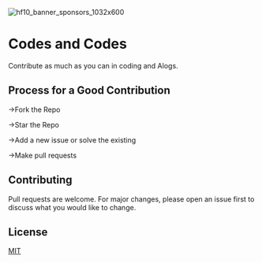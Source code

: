 ![hf10_banner_sponsors_1032x600](https://github.com/Priyanshu85/DSA-Problems/assets/83485475/dd9677f8-6133-4747-894e-14fcd1802e6b)


# Codes and Codes

Contribute as much as you can in coding and Alogs.

## Process for a Good Contribution

->Fork the Repo

->Star the Repo

->Add a new issue or solve the existing

->Make pull requests


## Contributing
Pull requests are welcome. For major changes, please open an issue first to discuss what you would like to change.

## License
[MIT](https://choosealicense.com/licenses/mit/)
